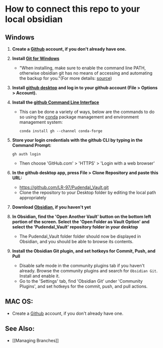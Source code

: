 # How to connect this repo to your local obsidian 
## Windows
1. **Create a [Github](https://github.com) account, if you don't already have one.**

2. **Install [Git for Windows](https://git-scm.com/download/win)**
	- "When installing, make sure to enable the command line PATH, otherwise obsidian git has no means of accessing and automating the backup for you."(For more details: [source](https://github.com/gitobsidiantutorial/obsidian-git-tut-windows))

3. **Install [github desktop](https://desktop.github.com/) and log in to your github account (File > Options > Account).**

4. **Install the [github Command Line Interface](https://cli.github.com/)**
	- This can be done a variety of ways, below are the commands to do so using the [conda](https://docs.conda.io/projects/conda/en/latest/user-guide/install/index.html) package management and environment management system:
		```
		conda install gh --channel conda-forge
		```
		
5. **Store your login credentials with the github CLI by typing in the Command Prompt:**
	```
	gh auth login
	```
	- Then choose 'GitHub.com' > 'HTTPS' > 'Login with a web browser'

6. **In the github desktop app, press File > Clone Repository and paste this URL:**
	- https://github.com/LR-97/Pudendal_Vault.git
	- Clone the repository to your Desktop folder by editing the local path appropriately
7. **Download [Obsidian](https://obsidian.md/), if you haven't yet**
8. **In Obsidian, find the 'Open Another Vault' button on the bottom left portion of the screen. Select the 'Open Folder as Vault Option' and select the 'Pudendal_Vault' repository folder in your desktop**
	- The Pudendal_Vault folder folder should now be displayed in Obsidian, and you should be able to browse its contents. 
9. **Install the Obsidian Git plugin, and set hotkeys for Commit, Push, and Pull**
	- Disable safe mode in the community plugins tab if you haven't already. Browse the community plugins and search for `Obsidian Git`. Install and enable it.
	- Go to the 'Settings' tab, find 'Obsidian Git' under 'Community Plugins', and set hotkeys for the commit, push, and pull actions. 


## MAC OS:
- Create a [Github](https://github.com) account, if you don't already have one.

## See Also:
- [[Managing Branches]]